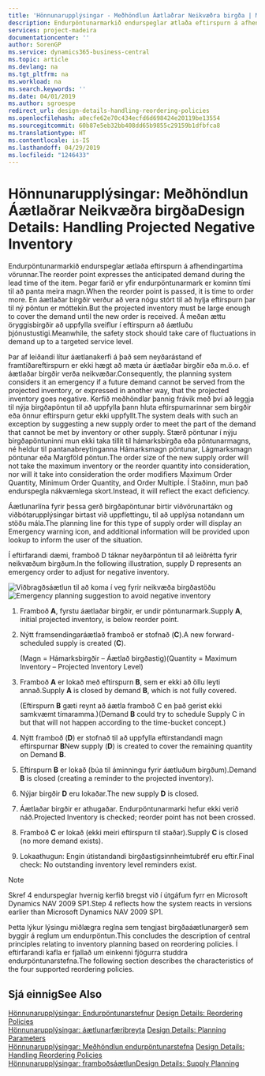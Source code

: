 ```yaml
---
title: 'Hönnunarupplýsingar - Meðhöndlun Áætlaðrar Neikvæðra birgða | Microsoft Docs '
description: Endurpöntunarmarkið endurspeglar ætlaða eftirspurn á afhendingartíma vörunnar. Þegar farið er yfir endurpöntunarmark er kominn tími til að panta meira magn. En áætlaðar birgðir verður að vera nógu stórt til að hylja eftirspurn þar til ný pöntun er móttekin. Á meðan ættu öryggisbirgðir að uppfylla sveiflur í eftirspurn að áætluðu þjónustustigi.
services: project-madeira
documentationcenter: ''
author: SorenGP
ms.service: dynamics365-business-central
ms.topic: article
ms.devlang: na
ms.tgt_pltfrm: na
ms.workload: na
ms.search.keywords: ''
ms.date: 04/01/2019
ms.author: sgroespe
redirect_url: design-details-handling-reordering-policies
ms.openlocfilehash: a0ecfe62e70c434ecfd6d698424e20119be13554
ms.sourcegitcommit: 60b87e5eb32bb408dd65b9855c29159b1dfbfca8
ms.translationtype: HT
ms.contentlocale: is-IS
ms.lasthandoff: 04/29/2019
ms.locfileid: "1246433"
---
```

# <a name="design-details-handling-projected-negative-inventory"></a><span data-ttu-id="b0ca2-106">Hönnunarupplýsingar: Meðhöndlun Áætlaðrar Neikvæðra birgða</span><span class="sxs-lookup"><span data-stu-id="b0ca2-106">Design Details: Handling Projected Negative Inventory</span></span>
<span data-ttu-id="b0ca2-107">Endurpöntunarmarkið endurspeglar ætlaða eftirspurn á afhendingartíma vörunnar.</span><span class="sxs-lookup"><span data-stu-id="b0ca2-107">The reorder point expresses the anticipated demand during the lead time of the item.</span></span> <span data-ttu-id="b0ca2-108">Þegar farið er yfir endurpöntunarmark er kominn tími til að panta meira magn.</span><span class="sxs-lookup"><span data-stu-id="b0ca2-108">When the reorder point is passed, it is time to order more.</span></span> <span data-ttu-id="b0ca2-109">En áætlaðar birgðir verður að vera nógu stórt til að hylja eftirspurn þar til ný pöntun er móttekin.</span><span class="sxs-lookup"><span data-stu-id="b0ca2-109">But the projected inventory must be large enough to cover the demand until the new order is received.</span></span> <span data-ttu-id="b0ca2-110">Á meðan ættu öryggisbirgðir að uppfylla sveiflur í eftirspurn að áætluðu þjónustustigi.</span><span class="sxs-lookup"><span data-stu-id="b0ca2-110">Meanwhile, the safety stock should take care of fluctuations in demand up to a targeted service level.</span></span>  

 <span data-ttu-id="b0ca2-111">Þar af leiðandi lítur áætlanakerfi á það sem neyðarástand ef framtíðareftirspurn er ekki hægt að mæta úr áætlaðar birgðir eða m.ö.o. ef áætlaðar birgðir verða neikvæðar.</span><span class="sxs-lookup"><span data-stu-id="b0ca2-111">Consequently, the planning system considers it an emergency if a future demand cannot be served from the projected inventory, or expressed in another way, that the projected inventory goes negative.</span></span> <span data-ttu-id="b0ca2-112">Kerfið meðhöndlar þannig frávik með því að leggja til nýja birgðapöntun til að uppfylla þann hluta eftirspurnarinnar sem birgðir eða önnur eftirspurn getur ekki uppfyllt.</span><span class="sxs-lookup"><span data-stu-id="b0ca2-112">The system deals with such an exception by suggesting a new supply order to meet the part of the demand that cannot be met by inventory or other supply.</span></span> <span data-ttu-id="b0ca2-113">Stærð pöntunar í nýju birgðapöntuninni mun ekki taka tillit til hámarksbirgða eða pöntunarmagns, né heldur til pantanabreytinganna Hámarksmagn pöntunar, Lágmarksmagn pöntunar eða Margföld pöntun.</span><span class="sxs-lookup"><span data-stu-id="b0ca2-113">The order size of the new supply order will not take the maximum inventory or the reorder quantity into consideration, nor will it take into consideration the order modifiers Maximum Order Quantity, Minimum Order Quantity, and Order Multiple.</span></span> <span data-ttu-id="b0ca2-114">Í Staðinn, mun það endurspegla nákvæmlega skort.</span><span class="sxs-lookup"><span data-stu-id="b0ca2-114">Instead, it will reflect the exact deficiency.</span></span>  

 <span data-ttu-id="b0ca2-115">Áætlunarlína fyrir þessa gerð birgðapöntunar birtir viðvörunartákn og viðbótarupplýsingar birtast við uppflettingu, til að upplýsa notandann um stöðu mála.</span><span class="sxs-lookup"><span data-stu-id="b0ca2-115">The planning line for this type of supply order will display an Emergency warning icon, and additional information will be provided upon lookup to inform the user of the situation.</span></span>  

 <span data-ttu-id="b0ca2-116">Í eftirfarandi dæmi, framboð D táknar neyðarpöntun til að leiðrétta fyrir neikvæðum birgðum.</span><span class="sxs-lookup"><span data-stu-id="b0ca2-116">In the following illustration, supply D represents an emergency order to adjust for negative inventory.</span></span>  

 <span data-ttu-id="b0ca2-117">![Viðbragðsáætlun til að koma í veg fyrir neikvæða birgðastöðu](media/nav_app_supply_planning_2_negative_inventory.png "Viðbragðsáætlun til að koma í veg fyrir neikvæða birgðastöðu")</span><span class="sxs-lookup"><span data-stu-id="b0ca2-117">![Emergency planning suggestion to avoid negative inventory](media/nav_app_supply_planning_2_negative_inventory.png "Emergency planning suggestion to avoid negative inventory")</span></span>  

1.  <span data-ttu-id="b0ca2-118">Framboð **A**, fyrstu áætlaðar birgðir, er undir pöntunarmark.</span><span class="sxs-lookup"><span data-stu-id="b0ca2-118">Supply **A**, initial projected inventory, is below reorder point.</span></span>  
2.  <span data-ttu-id="b0ca2-119">Nýtt framsendingaráætlað framboð er stofnað (**C**).</span><span class="sxs-lookup"><span data-stu-id="b0ca2-119">A new forward-scheduled supply is created (**C**).</span></span>  

     <span data-ttu-id="b0ca2-120">(Magn = Hámarksbirgðir – Áætlað birgðastig)</span><span class="sxs-lookup"><span data-stu-id="b0ca2-120">(Quantity = Maximum Inventory – Projected Inventory Level)</span></span>  
3.  <span data-ttu-id="b0ca2-121">Framboð **A** er lokað með eftirspurn **B**, sem er ekki að öllu leyti annað.</span><span class="sxs-lookup"><span data-stu-id="b0ca2-121">Supply **A** is closed by demand **B**, which is not fully covered.</span></span>  

     <span data-ttu-id="b0ca2-122">(Eftirspurn **B** gæti reynt að áætla framboð C en það gerist ekki samkvæmt tímaramma.)</span><span class="sxs-lookup"><span data-stu-id="b0ca2-122">(Demand **B** could try to schedule Supply C in but that will not happen according to the time-bucket concept.)</span></span>  
4.  <span data-ttu-id="b0ca2-123">Nýtt framboð (**D**) er stofnað til að uppfylla eftirstandandi magn eftirspurnar **B**</span><span class="sxs-lookup"><span data-stu-id="b0ca2-123">New supply (**D**) is created to cover the remaining quantity on Demand **B**.</span></span>  
5.  <span data-ttu-id="b0ca2-124">Eftirspurn **B** er lokað (búa til áminningu fyrir áætluðum birgðum).</span><span class="sxs-lookup"><span data-stu-id="b0ca2-124">Demand **B** is closed (creating a reminder to the projected inventory).</span></span>  
6.  <span data-ttu-id="b0ca2-125">Nýjar birgðir **D** eru lokaðar.</span><span class="sxs-lookup"><span data-stu-id="b0ca2-125">The new supply **D** is closed.</span></span>  
7.  <span data-ttu-id="b0ca2-126">Áætlaðar birgðir er athugaðar. Endurpöntunarmarki hefur ekki verið náð.</span><span class="sxs-lookup"><span data-stu-id="b0ca2-126">Projected Inventory is checked; reorder point has not been crossed.</span></span>  
8.  <span data-ttu-id="b0ca2-127">Framboð **C** er lokað (ekki meiri eftirspurn til staðar).</span><span class="sxs-lookup"><span data-stu-id="b0ca2-127">Supply **C** is closed (no more demand exists).</span></span>  
9. <span data-ttu-id="b0ca2-128">Lokaathugun: Engin útistandandi birgðastigsinnheimtubréf eru eftir.</span><span class="sxs-lookup"><span data-stu-id="b0ca2-128">Final check: No outstanding inventory level reminders exist.</span></span>  

> [!NOTE]  
>  <span data-ttu-id="b0ca2-129">Skref 4 endurspeglar hvernig kerfið bregst við í útgáfum fyrr en Microsoft Dynamics NAV 2009 SP1.</span><span class="sxs-lookup"><span data-stu-id="b0ca2-129">Step 4 reflects how the system reacts in versions earlier than Microsoft Dynamics NAV 2009 SP1.</span></span>  

 <span data-ttu-id="b0ca2-130">Þetta lýkur lýsingu miðlægra reglna sem tengjast birgðaáætlunargerð sem byggir á reglum um endurpöntun.</span><span class="sxs-lookup"><span data-stu-id="b0ca2-130">This concludes the description of central principles relating to inventory planning based on reordering policies.</span></span> <span data-ttu-id="b0ca2-131">Í eftirfarandi kafla er fjallað um einkenni fjögurra studdra endurpöntunarstefna.</span><span class="sxs-lookup"><span data-stu-id="b0ca2-131">The following section describes the characteristics of the four supported reordering policies.</span></span>  

## <a name="see-also"></a><span data-ttu-id="b0ca2-132">Sjá einnig</span><span class="sxs-lookup"><span data-stu-id="b0ca2-132">See Also</span></span>  
 <span data-ttu-id="b0ca2-133">[Hönnunarupplýsingar: Endurpöntunarstefnur](design-details-reordering-policies.md) </span><span class="sxs-lookup"><span data-stu-id="b0ca2-133">[Design Details: Reordering Policies](design-details-reordering-policies.md) </span></span>  
 <span data-ttu-id="b0ca2-134">[Hönnunarupplýsingar: áætlunarfæribreyta](design-details-planning-parameters.md) </span><span class="sxs-lookup"><span data-stu-id="b0ca2-134">[Design Details: Planning Parameters](design-details-planning-parameters.md) </span></span>  
 <span data-ttu-id="b0ca2-135">[Hönnunarupplýsingar: Meðhöndlun endurpöntunarstefna](design-details-handling-reordering-policies.md) </span><span class="sxs-lookup"><span data-stu-id="b0ca2-135">[Design Details: Handling Reordering Policies](design-details-handling-reordering-policies.md) </span></span>  
 [<span data-ttu-id="b0ca2-136">Hönnunarupplýsingar: framboðsáætlun</span><span class="sxs-lookup"><span data-stu-id="b0ca2-136">Design Details: Supply Planning</span></span>](design-details-supply-planning.md)
